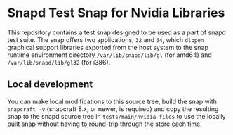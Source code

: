 <!--
SPDX-License-Identifier: Apache-2.0
SPDX-FileCopyrightText: Canonical Ltd.
-->

# Snapd Test Snap for Nvidia Libraries

This repository contains a test snap designed to be used as a part of snapd
test suite. The snap offers two applications, `32` and `64`, which `dlopen`
graphical support libraries exported from the host system to the snap runtime
environment directory `/var/lib/snapd/lib/gl` (for amd64) and
`/var/lib/snapd/lib/gl32` (for i386).

## Local development

You can make local modifications to this source tree, build the snap with
`snapcraft -v` (snapcraft 8.x, or newer, is required) and copy the resulting
snap to the snapd source tree in `tests/main/nvidia-files` to use the locally
built snap without having to round-trip through the store each time.

